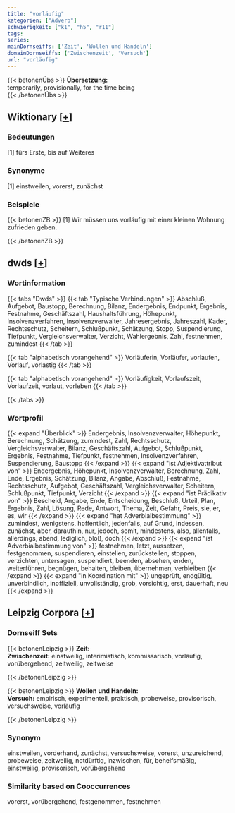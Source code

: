 ```yaml
---
title: "vorläufig"
kategorien: ["Adverb"]
schwierigkeit: ["k1", "h5", "r11"]
tags:
series:
mainDornseiffs: ['Zeit', 'Wollen und Handeln']
domainDornseiffs: ['Zwischenzeit', 'Versuch']
url: "vorläufig"
---
```


{{< betonenÜbs >}}
**Übersetzung:**  
temporarily, provisionally, for the time being  
{{< /betonenÜbs >}}

## Wiktionary [[+](https://de.wiktionary.org/wiki/vorläufig)]

### Bedeutungen
[1] fürs Erste, bis auf Weiteres  

### Synonyme
[1] einstweilen, vorerst, zunächst  

### Beispiele
{{< betonenZB >}}
[1] Wir müssen uns vorläufig mit einer kleinen Wohnung zufrieden geben.  

{{< /betonenZB >}}


## dwds [[+](https://www.dwds.de/wb/vorläufig)]

### Wortinformation
{{< tabs "Dwds" >}}
{{< tab "Typische Verbindungen" >}}
Abschluß, Aufgebot, Baustopp, Berechnung, Bilanz, Endergebnis, Endpunkt, Ergebnis, Festnahme, Geschäftszahl, Haushaltsführung, Höhepunkt, Insolvenzverfahren, Insolvenzverwalter, Jahresergebnis, Jahreszahl, Kader, Rechtsschutz, Scheitern, Schlußpunkt, Schätzung, Stopp, Suspendierung, Tiefpunkt, Vergleichsverwalter, Verzicht, Wahlergebnis, Zahl, festnehmen, zumindest
{{< /tab >}}

{{< tab "alphabetisch vorangehend" >}}
Vorläuferin, Vorläufer, vorlaufen, Vorlauf, vorlastig
{{< /tab >}}

{{< tab "alphabetisch vorangehend" >}}
Vorläufigkeit, Vorlaufszeit, Vorlaufzeit, vorlaut, vorleben
{{< /tab >}}

{{< /tabs >}}

### Wortprofil
{{< expand "Überblick" >}} Endergebnis, Insolvenzverwalter, Höhepunkt, Berechnung, Schätzung, zumindest, Zahl, Rechtsschutz, Vergleichsverwalter, Bilanz, Geschäftszahl, Aufgebot, Schlußpunkt, Ergebnis, Festnahme, Tiefpunkt, festnehmen, Insolvenzverfahren, Suspendierung, Baustopp {{< /expand >}}
{{< expand "ist Adjektivattribut von" >}} Endergebnis, Höhepunkt, Insolvenzverwalter, Berechnung, Zahl, Ende, Ergebnis, Schätzung, Bilanz, Angabe, Abschluß, Festnahme, Rechtsschutz, Aufgebot, Geschäftszahl, Vergleichsverwalter, Scheitern, Schlußpunkt, Tiefpunkt, Verzicht {{< /expand >}}
{{< expand "ist Prädikativ von" >}} Bescheid, Angabe, Ende, Entscheidung, Beschluß, Urteil, Plan, Ergebnis, Zahl, Lösung, Rede, Antwort, Thema, Zeit, Gefahr, Preis, sie, er, es, wir {{< /expand >}}
{{< expand "hat Adverbialbestimmung" >}} zumindest, wenigstens, hoffentlich, jedenfalls, auf Grund, indessen, zunächst, aber, daraufhin, nur, jedoch, somit, mindestens, also, allenfalls, allerdings, abend, lediglich, bloß, doch {{< /expand >}}
{{< expand "ist Adverbialbestimmung von" >}} festnehmen, letzt, aussetzen, festgenommen, suspendieren, einstellen, zurückstellen, stoppen, verzichten, untersagen, suspendiert, beenden, absehen, enden, weiterführen, begnügen, behalten, bleiben, übernehmen, verbleiben {{< /expand >}}
{{< expand "in Koordination mit" >}} ungeprüft, endgültig, unverbindlich, inoffiziell, unvollständig, grob, vorsichtig, erst, dauerhaft, neu {{< /expand >}}

## Leipzig Corpora [[+](https://corpora.uni-leipzig.de/en/res?word=vorläufig&corpusId=deu_newscrawl-public_2018)]

### Dornseiff Sets
{{< betonenLeipzig >}}
**Zeit:**  
**Zwischenzeit:** einstweilig, interimistisch, kommissarisch, vorläufig, vorübergehend, zeitweilig, zeitweise  

{{< /betonenLeipzig >}}


{{< betonenLeipzig >}}
**Wollen und Handeln:**  
**Versuch:** empirisch, experimentell, praktisch, probeweise, provisorisch, versuchsweise, vorläufig  

{{< /betonenLeipzig >}}

### Synonym
einstweilen, vorderhand, zunächst, versuchsweise, vorerst, unzureichend, probeweise, zeitweilig, notdürftig, inzwischen, für, behelfsmäßig, einstweilig, provisorisch, vorübergehend


### Similarity based on Cooccurrences
vorerst, vorübergehend, festgenommen, festnehmen

